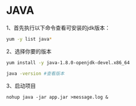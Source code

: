 # JAVA

1、首先执行以下命令查看可安装的jdk版本：

```bash
yum -y list java*
```

2、选择你要的版本

```bash
yum install -y java-1.8.0-openjdk-devel.x86_64

java -version #查看版本
```

3、启动项目

```
nohup java -jar app.jar >message.log &
```

